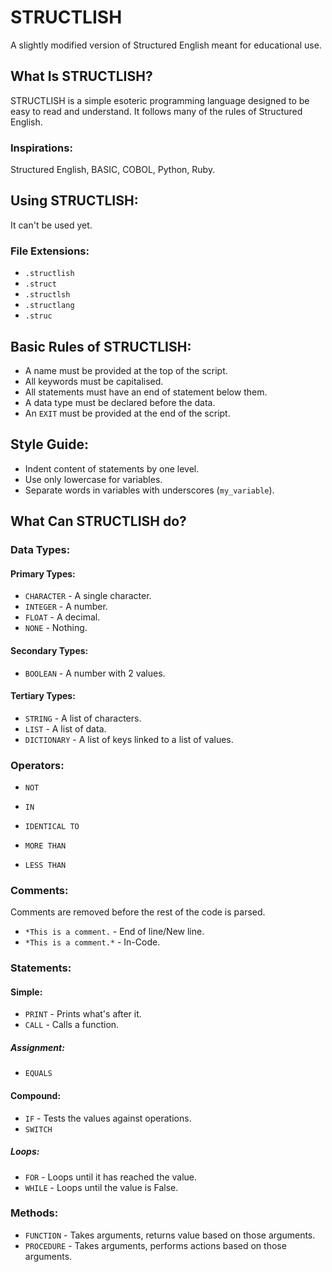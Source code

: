 # STRUCTLISH
A slightly modified version of Structured English meant for educational use.

## What Is STRUCTLISH?
STRUCTLISH is a simple esoteric programming language designed to be easy to read and understand.
It follows many of the rules of Structured English.
### Inspirations:
Structured English, BASIC, COBOL, Python, Ruby.

## Using STRUCTLISH:
It can't be used yet.
### File Extensions:
- `.structlish`
- `.struct`
- `.structlsh`
- `.structlang`
- `.struc`

## Basic Rules of STRUCTLISH:
- A name must be provided at the top of the script.
- All keywords must be capitalised.
- All statements must have an end of statement below them.
- A data type must be declared before the data.
- An `EXIT` must be provided at the end of the script.

## Style Guide:
- Indent content of statements by one level.
- Use only lowercase for variables.
- Separate words in variables with underscores (`my_variable`).

## What Can STRUCTLISH do?
### Data Types:
#### Primary Types:
- `CHARACTER` - A single character.
- `INTEGER` - A number.
- `FLOAT` - A decimal.
- `NONE` - Nothing.
#### Secondary Types:
- `BOOLEAN` - A number with 2 values.
#### Tertiary Types:
- `STRING` - A list of characters.
- `LIST` - A list of data.
- `DICTIONARY` - A list of keys linked to a list of values.

### Operators:
- `NOT`
- `IN`


- `IDENTICAL TO`
- `MORE THAN`
- `LESS THAN`

### Comments:
Comments are removed before the rest of the code is parsed.
- `*This is a comment.` - End of line/New line.
- `*This is a comment.*` - In-Code.

### Statements:
#### Simple:
- `PRINT` - Prints what's after it.
- `CALL` - Calls a function.
##### Assignment:
- `EQUALS`
#### Compound:
- `IF` - Tests the values against operations.
- `SWITCH`
##### Loops:
- `FOR` - Loops until it has reached the value.
- `WHILE` - Loops until the value is False.

### Methods:
- `FUNCTION` - Takes arguments, returns value based on those arguments.
- `PROCEDURE` - Takes arguments, performs actions based on those arguments.
